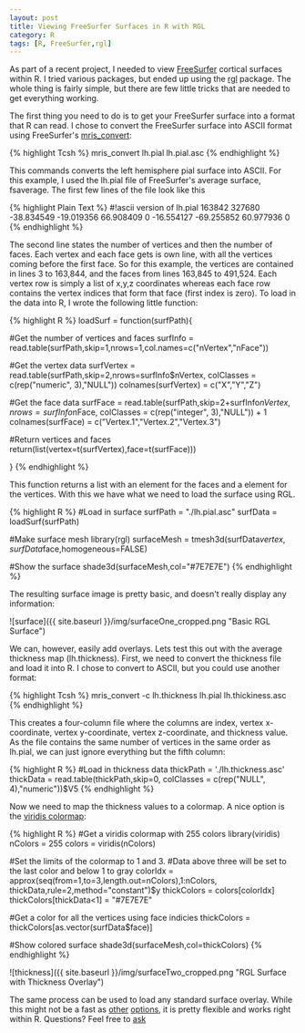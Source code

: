 ```yaml
---
layout: post
title: Viewing FreeSurfer Surfaces in R with RGL
category: R
tags: [R, FreeSurfer,rgl]
---
```


As part of a recent project, I needed to view [FreeSurfer](https://surfer.nmr.mgh.harvard.edu/) cortical surfaces within R.  I tried various packages, but ended up using the [rgl](https://cran.r-project.org/web/packages/rgl/index.html) package. The whole thing is fairly simple, but there are few little tricks that are needed to get everything working.

The first thing you need to do is to get your FreeSurfer surface into a format that R can read. I chose to convert the FreeSurfer surface into ASCII format using FreeSurfer's [mris_convert](https://surfer.nmr.mgh.harvard.edu/fswiki/mris_convert):

{% highlight Tcsh %}
mris_convert lh.pial lh.pial.asc
{% endhighlight %}

This commands converts the left hemisphere pial surface into ASCII. For this example, I used the lh.pial file of FreeSurfer's average surface, fsaverage. The first few lines of the file look like this

{% highlight Plain Text %}
#!ascii version of lh.pial
163842 327680
-38.834549  -19.019356  66.908409  0
-16.554127  -69.255852  60.977936  0
{% endhighlight %}

The second line states the number of vertices and then the number of faces. Each vertex and each face gets is own line, with all the vertices coming before the first face. So for this example, the vertices are contained in lines 3 to 163,844, and the faces from lines 163,845 to 491,524. Each vertex row is simply a list of x,y,z coordinates whereas each face row contains the vertex indices that form that face (first index is zero). To load in the data into R, I wrote the following little function:

{% highlight R %}
loadSurf = function(surfPath){
  
  #Get the number of vertices and faces
  surfInfo = read.table(surfPath,skip=1,nrows=1,col.names=c("nVertex","nFace"))
  
  #Get the vertex data
  surfVertex = read.table(surfPath,skip=2,nrows=surfInfo$nVertex,
                          colClasses = c(rep("numeric", 3),"NULL"))
  colnames(surfVertex) = c("X","Y","Z")
  
  #Get the face data
  surfFace = read.table(surfPath,skip=2+surfInfo$nVertex,nrows=surfInfo$nFace,
                        colClasses = c(rep("integer", 3),"NULL")) + 1
  colnames(surfFace) = c("Vertex.1","Vertex.2","Vertex.3")
  
  #Return vertices and faces
  return(list(vertex=t(surfVertex),face=t(surfFace)))

}
{% endhighlight %}

This function returns a list with an element for the faces and a element for the vertices. With this we have what we need to load the surface using RGL. 

{% highlight R %}
#Load in surface
surfPath = "./lh.pial.asc"
surfData = loadSurf(surfPath)

#Make surface mesh
library(rgl)
surfaceMesh = tmesh3d(surfData$vertex,surfData$face,homogeneous=FALSE)

#Show the surface
shade3d(surfaceMesh,col="#7E7E7E")
{% endhighlight %}

The resulting surface image is pretty basic, and doesn't really display any information:

![surface]({{ site.baseurl }}/img/surfaceOne_cropped.png "Basic RGL Surface")

We can, however, easily add overlays. Lets test this out with the average thickness map (lh.thickness). First, we need to convert the thickness file and load it into R. I chose to convert to ASCII, but you could use another format:

{% highlight Tcsh %}
mris_convert -c lh.thickness lh.pial lh.thickiness.asc
{% endhighlight %}

This creates a four-column file where the columns are index, vertex x-coordinate, vertex y-coordinate, vertex z-coordinate, and thickness value. As the file contains the same number of vertices in the same order as lh.pial, we can just ignore everything but the fifth column:

{% highlight R %}
#Load in thickness data
thickPath = './lh.thickness.asc'
thickData = read.table(thickPath,skip=0,
                       colClasses = c(rep("NULL", 4),"numeric"))$V5
{% endhighlight %}

Now we need to map the thickness values to a colormap. A nice option is the [viridis colormap](https://cran.r-project.org/web/packages/viridis/vignettes/intro-to-viridis.html):

{% highlight R %}
#Get a viridis colormap with 255 colors
library(viridis)
nColors = 255
colors = viridis(nColors)

#Set the limits of the colormap to 1 and 3. 
#Data above three will be set to the last color and below 1 to gray
colorIdx = approx(seq(from=1,to=3,length.out=nColors),1:nColors,
                  thickData,rule=2,method="constant")$y
thickColors = colors[colorIdx]
thickColors[thickData<1] = "#7E7E7E"

#Get a color for all the vertices using face indicies
thickColors = thickColors[as.vector(surfData$face)]

#Show colored surface
shade3d(surfaceMesh,col=thickColors)
{% endhighlight %}

![thickness]({{ site.baseurl }}/img/surfaceTwo_cropped.png "RGL Surface with Thickness Overlay")

The same process can be used to load any standard surface overlay. While this might not be a fast as [other](https://surfer.nmr.mgh.harvard.edu/fswiki/TkSurfer) [options](https://surfer.nmr.mgh.harvard.edu/fswiki/FreeviewGuide/FreeviewIntroduction), it is pretty flexible and works right within R. Questions? Feel free to [ask](mailto:tblaze11@gmail.com)
